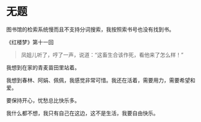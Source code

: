 # 无题

图书馆的检索系统慢而且不支持分词搜索，我按照索书号也没有找到书。

《红楼梦》第十一回

> 凤姐儿听了，哼了一声，说道：“这畜生合该作死，看他来了怎么样！”

我想到在家的青麦苗田里站着。

我想到春林、阿娟、佩佩，我感觉非常可惜。我还在活着，需要用力，需要希望和爱。

要保持开心，忧愁总比快乐多。

我什么都不想，我只有自己在这边，这不是生活，我要自由快乐。
